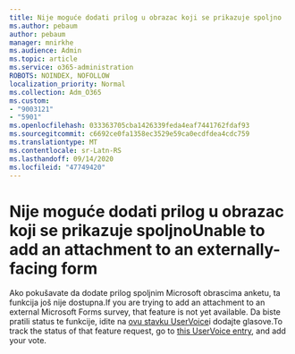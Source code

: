 ```yaml
---
title: Nije moguće dodati prilog u obrazac koji se prikazuje spoljno
ms.author: pebaum
author: pebaum
manager: mnirkhe
ms.audience: Admin
ms.topic: article
ms.service: o365-administration
ROBOTS: NOINDEX, NOFOLLOW
localization_priority: Normal
ms.collection: Adm_O365
ms.custom:
- "9003121"
- "5901"
ms.openlocfilehash: 033363705cba1426339feda4eaf7441762fdaf93
ms.sourcegitcommit: c6692ce0fa1358ec3529e59ca0ecdfdea4cdc759
ms.translationtype: MT
ms.contentlocale: sr-Latn-RS
ms.lasthandoff: 09/14/2020
ms.locfileid: "47749420"
---
```

# <a name="unable-to-add-an-attachment-to-an-externally-facing-form"></a><span data-ttu-id="33a2c-102">Nije moguće dodati prilog u obrazac koji se prikazuje spoljno</span><span class="sxs-lookup"><span data-stu-id="33a2c-102">Unable to add an attachment to an externally-facing form</span></span>

<span data-ttu-id="33a2c-103">Ako pokušavate da dodate prilog spoljnim Microsoft obrascima anketu, ta funkcija još nije dostupna.</span><span class="sxs-lookup"><span data-stu-id="33a2c-103">If you are trying to add an attachment to an external Microsoft Forms survey, that feature is not yet available.</span></span> <span data-ttu-id="33a2c-104">Da biste pratili status te funkcije, idite na [ovu stavku UserVoice](https://go.microsoft.com/fwlink/?linkid=2133069)i dodajte glasove.</span><span class="sxs-lookup"><span data-stu-id="33a2c-104">To track the status of that feature request, go to [this UserVoice entry](https://go.microsoft.com/fwlink/?linkid=2133069), and add your vote.</span></span>
